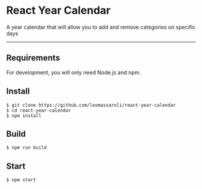 # React Year Calendar

A year calendar that will allow you to add and remove categories on specific days

---

## Requirements

For development, you will only need Node.js and npm.

## Install

    $ git clone https://github.com/leomassaroli/react-year-calendar
    $ cd react-year-calendar
    $ npm install

## Build

    $ npm run build

## Start

    $ npm start
